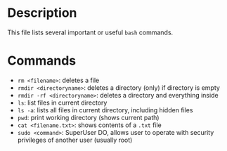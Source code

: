 # Description
This file lists several important or useful ```bash``` commands.

# Commands
- ```rm <filename>```: deletes a file
- ```rmdir <directoryname>```: deletes a directory (only) if directory is empty
- ```rmdir -rf <directoryname>```: deletes a directory and everything inside
- ```ls```: list files in current directory
- ```ls -a```: lists all files in current directory, including hidden files
- ```pwd```: print working directory (shows current path)
- ```cat <filename.txt>```: shows contents of a ```.txt``` file
- ```sudo <command>```: SuperUser DO, allows user to operate with security privileges of another user (usually root)
